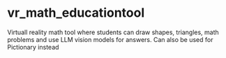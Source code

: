 # vr_math_educationtool
Virtuall reality math tool where students can draw shapes, triangles, math problems and use LLM vision models for answers. Can also be used for Pictionary instead
